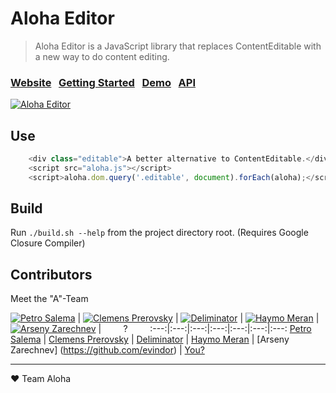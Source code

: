 # Aloha Editor

> Aloha Editor is a JavaScript library that replaces ContentEditable with a new way to do content editing.

### [Website](http://aloha-editor.org)&nbsp;&nbsp;&nbsp;[Getting Started](http://aloha-editor.org/docs)&nbsp;&nbsp;&nbsp;[Demo](http://aloha-editor.org/demo/aloha-ui)&nbsp;&nbsp;&nbsp;[API](http://aloha-editor.org/api)

[![Aloha Editor](https://avatars0.githubusercontent.com/u/302655?v=2&s=200)](http://aloha-editor.org)

## Use

```javascript
	<div class="editable">A better alternative to ContentEditable.</div>
	<script src="aloha.js"></script>
	<script>aloha.dom.query('.editable', document).forEach(aloha);</script>
```

## Build

Run ```./build.sh --help``` from the project directory root. (Requires Google Closure Compiler)

## Contributors
Meet the "A"-Team

[![Petro Salema](http://www.gravatar.com/avatar/2087327e79d09b56ce8572e6f363abff.jpg?s=100)](https://github.com/petro065) | [![Clemens Prerovsky](http://www.gravatar.com/avatar/c84901471a3d6c401c37239dda64c6ff.jpg?s=100)](https://github.com/cprerovsky) | [![Deliminator](http://www.gravatar.com/avatar/dbc8cd8da5024eba7ffc2f5713e833f7.jpg?s=100)](https://github.com/deliminator) | [![Haymo Meran](http://www.gravatar.com/avatar/7f3f1e000b09a2314b5261de53de0733.jpg?s=100)](https://github.com/draftkraft) | [![Arseny Zarechnev](https://avatars0.githubusercontent.com/u/822951?s=100)](https://github.com/evindor) | &nbsp;&nbsp;&nbsp;&nbsp;&nbsp;&nbsp;&nbsp;&nbsp;?&nbsp;&nbsp;&nbsp;&nbsp;&nbsp;&nbsp;&nbsp;&nbsp;
:---:|:---:|:---:|:---:|:---:|:---:|:---:
[Petro Salema](https://github.com/petro065) | [Clemens Prerovsky](https://github.com/cprerovsky) | [Deliminator](https://github.com/deliminator) | [Haymo Meran](https://github.com/draftkraft) | [Arseny Zarechnev] (https://github.com/evindor) | [You?](https://github.com/alohaeditor/Aloha-Editor/blob/howling-mad/contributing.txt)

---

❤ Team Aloha
